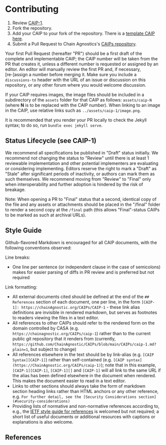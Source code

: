 # Contributing

1.  Review [CAIP-1](CAIPs/caip-1.md).
2.  Fork the repository.
3.  Add your CAIP to your fork of the repository. There is a [template CAIP here](caip-template.md).
4.  Submit a Pull Request to Chain Agnostics's [CAIPs repository](https://github.com/ChainAgnostic/CAIPs).

Your first Pull Request (hereafter "PR") should be a first draft of the complete and implementable CAIP; the CAIP number will be taken from the PR that creates it, unless a different number is requested or assigned by an editor.
An editor will manually review the first PR and, if necessary, [re-]assign a number before merging it.
Make sure you include a `discussions-to` header with the URL of an issue or discussion on this repository, or any other forum where you would welcome discussion.

If your CAIP requires images, the image files should be included in a subdirectory of the `assets` folder for that CAIP as follows: `assets/caip-N` (where **N** is to be replaced with the CAIP number). 
When linking to an image in the CAIP, use relative links such as `../assets/caip-1/image.png`.

It is recommended that you render your PR locally to check the Jekyll syntax; to do so, run `bundle exec jekyll serve`.

## Status Lifecycle (see CAIP-1)

We recommend all specifications be published in "Draft" status initially.
We recommend not changing the status to "Review" until there is at least 1 reviewable implementation and other potential implementers are evaluating or considering implementing.
Editors reserve the right to mark a "Draft" as "Stale" after significant periods of inactivity, or authors can mark them as such themselves.
We recommend moving from "Review" to "Final" only when interoperability and further adoption is hindered by the risk of breakage.

Note: When opening a PR to "Final" status that a second, identical copy of the file and any assets or attachments should be placed in the "/final" folder to render a second copy at the `/final` path (this allows "Final"-status CAIPs to be marked as such at archival URLs).

## Style Guide

Github-flavored Markdown is encouraged for all CAIP documents, with the following conventions observed:

Line breaks:
- One line per sentence (or independent clause in the case of semicolons) makes for easier parsing of diffs in PR review and is preferred but not required

Link formatting:
- All external documents cited should be defined at the end of the `## References` section of each document, one per line, in the form `[CAIP-1]: https://chainAgnostic.org/CAIPs/CAIP-1` - these link alias definitions are invisible in rendered markdown, but serves as footnotes to readers viewing the files in a text editor.
- All references to other CAIPs should refer to the rendered form on the domain controlled by CASA (e.g. `https://chainagnostic.org/CAIPs/caip-1`) rather than to the current public git repository that it renders from (currently, `https://github.com/ChainAgnostic/CAIPs/blob/main/CAIPs/caip-1.md?plain=1`, but subject to change)
- All references elsewhere in the text should be by link-alias (e.g. `[CAIP Syntax][CAIP-1]`) rather than self-contained (e.g. `[CAIP syntax](https://ChainAgnostic.org/CAIPs/caip-1)`); note that in this example, `[CAIP-1][CAIP-1]`, `[CAIP-1][]` and `[CAIP-1]` will all link to the same URL if the alias has been defined elsewhere in the document when rendered. This makes the document easier to read in a text editor.
- Links to other sections should always take the form of markdown section heading links rather than HTML anchors or any other reference, e.g. `For further detail, see the [Security Considerations section](#security-considerations)`
- Providing lists of normative and non-normative references according to, e.g., the [IETF style guide for references](https://www.ietf.org/archive/id/draft-flanagan-7322bis-07.html#section-4.8.6) is welcomed but not required; a short list of useful documents or additional resources with captions or explanations is also welcome.

## References

[CAIP-1]: https://chainagnostic.org/CAIPs/caip-1
[namespaces]: https://namespaces.chainagnostic.org/